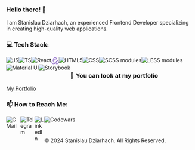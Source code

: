 ### Hello there! 👋

I am Stanislau Dziarhach, an experienced Frontend Developer specializing in creating high-quality web applications.

### 💻 Tech Stack:

[<img align="left" alt="JS" height=20 src="https://upload.wikimedia.org/wikipedia/commons/6/6a/JavaScript-logo.png"/>][linkedin]
[<img align="left" alt="TS" height=20 src="https://upload.wikimedia.org/wikipedia/commons/4/4c/Typescript_logo_2020.svg"/>][linkedin]
[<img align="left" alt="React" height=20 src="https://upload.wikimedia.org/wikipedia/commons/a/a7/React-icon.svg"/>][linkedin]
[<img align="left" alt="Redux" height=20 src="https://raw.githubusercontent.com/github/explore/80688e429a7d4ef2fca1e82350fe8e3517d3494d/topics/redux/redux.png"/>][linkedin]
[<img align="left" alt="HTML5" height=20 src="https://upload.wikimedia.org/wikipedia/commons/6/61/HTML5_logo_and_wordmark.svg"/>][linkedin]
[<img align="left" alt="CSS" height=20 src="https://upload.wikimedia.org/wikipedia/commons/d/d5/CSS3_logo_and_wordmark.svg"/>][linkedin]
[<img align="left" alt="SCSS modules" height=20 src="https://upload.wikimedia.org/wikipedia/commons/9/96/Sass_Logo_Color.svg"/>][linkedin]
[<img align="left" alt="LESS modules" height=20 src="https://upload.wikimedia.org/wikipedia/commons/8/81/LESS_Logo.svg"/>][linkedin]
[<img align="left" alt="Material UI" height=20 src="https://material-ui.com/static/logo.png"/>][linkedin]
[<img align="left" alt="Storybook" height=20 src="https://storybook.js.org/images/logos/logo-storybook.svg"/>][linkedin]
<br>

### 💼 You can look at my portfolio
<a href="https://tranquil-scone-b29eda.netlify.app/" target="_blank">My Portfolio</a>

### 📫 How to Reach Me:

[<img align="left" alt="GMail" width="38px" src="https://logos-world.net/wp-content/uploads/2020/11/Gmail-Logo.png"/>][gmail]
[<img align="left" alt="Telegram" width="38px" src="https://1000logos.net/wp-content/uploads/2021/04/Telegram-logo.png"/>][telegram]
[<img align="left" alt="LinkedIn" width="26px" src="https://oprojektowaniu.pl/wp-content/uploads/2017/02/official-linkedin-logo-tile.png"/>][linkedin]
[<img align="left" alt="Codewars" width="350px" src="https://www.codewars.com/users/Dergacz/badges/small"/>][codewars]



[gmail]: mailto:sats96dergach@gmail.com
[telegram]: https://t.me/o11ool
[linkedin]: https://www.linkedin.com/in/stanislau-dziarhach-6460aa20b/
[codewars]: https://www.codewars.com/users/Dergacz/published_translations
<br>
---

© 2024 Stanislau Dziarhach. All Rights Reserved.
